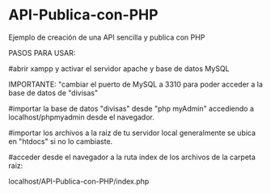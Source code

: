 # API-Publica-con-PHP
Ejemplo de creación de una API sencilla y publica con PHP


PASOS PARA USAR:

#abrir xampp y activar el servidor apache y base de datos MySQL

IMPORTANTE: "cambiar el puerto de MySQL a 3310 para poder acceder a la base de datos de "divisas"

#importar la base de datos "divisas" desde "php myAdmin" accediendo a localhost/phpmyadmin desde el navegador.

#importar los archivos a la raiz de tu servidor local generalmente se ubica en "htdocs" si no lo cambiaste.

#acceder desde el navegador a la ruta index de los archivos de la carpeta raiz:

localhost/API-Publica-con-PHP/index.php
